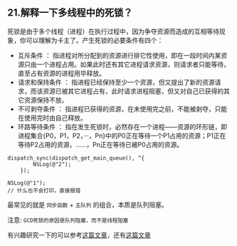 ## 21.解释一下多线程中的死锁？



死锁是由于多个线程（进程）在执行过程中，因为争夺资源而造成的互相等待现象，你可以理解为卡主了。产生死锁的必要条件有四个：

- 互斥条件 ： 指进程对所分配到的资源进行排它性使用，即在一段时间内某资源只由一个进程占用。如果此时还有其它进程请求资源，则请求者只能等待，直至占有资源的进程用毕释放。
- 请求和保持条件 ： 指进程已经保持至少一个资源，但又提出了新的资源请求，而该资源已被其它进程占有，此时请求进程阻塞，但又对自己已获得的其它资源保持不放。
- 不可剥夺条件 ： 指进程已获得的资源，在未使用完之前，不能被剥夺，只能在使用完时由自己释放。
- 环路等待条件 ： 指在发生死锁时，必然存在一个进程——资源的环形链，即进程集合{P0，P1，P2，···，Pn}中的P0正在等待一个P1占用的资源；P1正在等待P2占用的资源，……，Pn正在等待已被P0占用的资源。


```objc
dispatch_sync(dispatch_get_main_queue(), ^{
        NSLog(@"2");
    });
    
NSLog(@"1");
// 什么也不会打印，直接报错
```


最常见的就是 `同步函数` + `主队列` 的组合，本质是队列阻塞。

注意: `GCD死锁的原因是队列阻塞，而不是线程阻塞`

有兴趣研究一下的可以参考[这篇文章](https://www.jianshu.com/p/bbabef8aa1fe)，还有[这篇文章](https://juejin.im/post/5b1cf4fa6fb9a01e4b062771)

